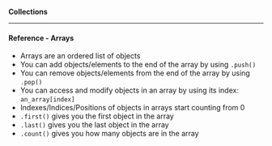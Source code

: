 **Collections**

---

#### Reference - Arrays

* Arrays are an ordered list of objects
* You can add objects/elements to the end of the array by using `.push()`
* You can remove objects/elements from the end of the array by using `.pop()`
* You can access and modify objects in an array by using its index: `an_array[index]`
* Indexes/Indices/Positions of objects in arrays start counting from 0
* `.first()` gives you the first object in the array
* `.last()` gives you the last object in the array
* `.count()` gives you how many objects are in the array
